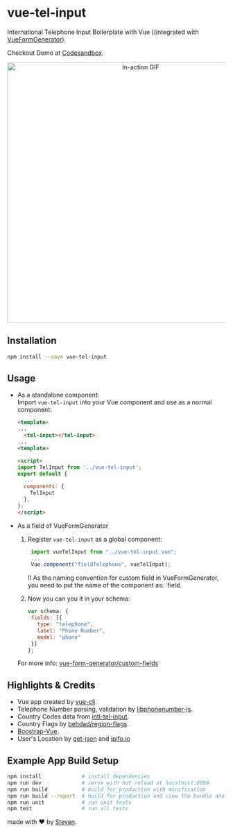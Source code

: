 # vue-tel-input
International Telephone Input Boilerplate with Vue ((integrated with [VueFormGenerator](https://github.com/vue-generators/vue-form-generator)).

Checkout Demo at [Codesandbox](https://ry3wlvlxkn.codesandbox.io/).

<p align="center">
<img width="600px" alt="In-action GIF" src="https://thumbs.gfycat.com/EducatedPoliteBluefintuna-size_restricted.gif"/>
</p>

## Installation
```bash
npm install --save vue-tel-input
```

## Usage
- As a standalone component:  
  Import `vue-tel-input` into your Vue component and use as a normal component:
     ```html
     <template>
     ...
       <tel-input></tel-input>
     ...
     <template>

     <script>
     import TelInput from '../vue-tel-input';   
     export default {
       ...
       components: {
         TelInput
       },
     };
     </script>
     ```

- As a field of VueFormGenerator
  1. Register `vue-tel-input` as a global component:
     ```js
      import vueTelInput from "../vue-tel-input.vue";
      ...
      Vue.component("fieldTelephone", vueTelInput);
     ```
     !! As the naming convention for custom field in VueFormGenerator, you need to put the name of the component as: `field<ANameInCamelKey>.
  
  2. Now you can you it in your schema:
     ```js
     var schema: {
      fields: [{
        type: "telephone",
        label: "Phone Number",
        model: "phone"
      }]
     };
     ```
  For more info: [vue-form-generator/custom-fields](https://icebob.gitbooks.io/vueformgenerator/content/fields/custom_fields.html)

## Highlights & Credits
- Vue app created by [vue-cli](https://github.com/vuejs/vue-cli).
- Telephone Number parsing, validation by [libphonenumber-js](https://catamphetamine.github.io/libphonenumber-js/).
- Country Codes data from [intl-tel-input](https://github.com/jackocnr/intl-tel-input/blob/master/src/js/data.js).
- Country Flags by [behdad/region-flags](https://github.com/behdad/region-flags).
- [Boostrap-Vue](https://bootstrap-vue.js.org/docs/).
- User's Location by [get-json](https://www.npmjs.com/package/get-json) and [ipifo.io](https://ipinfo.io/json)

## Example App Build Setup
``` bash
npm install             # install dependencies
npm run dev             # serve with hot reload at localhost:8080
npm run build           # build for production with minification
npm run build --report  # build for production and view the bundle analyzer report
npm run unit            # run unit tests
npm test                # run all tests
```

made with &#x2764; by [Steven](https://github.com/iamstevendao).
